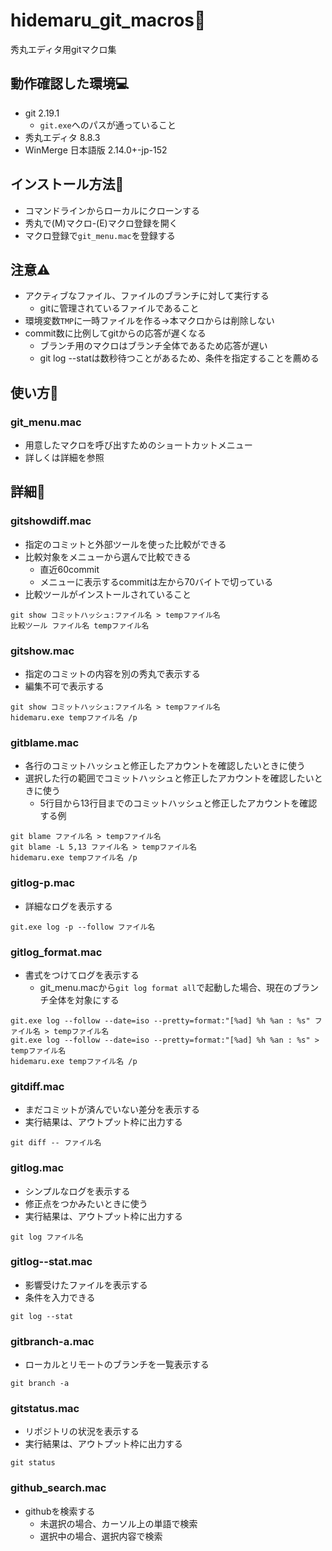 # hidemaru_git_macros🌈
秀丸エディタ用gitマクロ集

## 動作確認した環境💻
* git 2.19.1
  * `git.exe`へのパスが通っていること
* 秀丸エディタ 8.8.3
* WinMerge 日本語版 2.14.0+-jp-152

## インストール方法🔧
* コマンドラインからローカルにクローンする
* 秀丸で(M)マクロ-(E)マクロ登録を開く
* マクロ登録で`git_menu.mac`を登録する

## 注意⚠
* アクティブなファイル、ファイルのブランチに対して実行する
  * gitに管理されているファイルであること
* 環境変数`TMP`に一時ファイルを作る→本マクロからは削除しない
* commit数に比例してgitからの応答が遅くなる
  * ブランチ用のマクロはブランチ全体であるため応答が遅い
  * git log --statは数秒待つことがあるため、条件を指定することを薦める

## 使い方🎉
### git_menu.mac
* 用意したマクロを呼び出すためのショートカットメニュー
* 詳しくは詳細を参照

## 詳細🎊
### gitshowdiff.mac
* 指定のコミットと外部ツールを使った比較ができる
* 比較対象をメニューから選んで比較できる
  * 直近60commit
  * メニューに表示するcommitは左から70バイトで切っている
* 比較ツールがインストールされていること
```
git show コミットハッシュ:ファイル名 > tempファイル名
比較ツール ファイル名 tempファイル名
```

### gitshow.mac
* 指定のコミットの内容を別の秀丸で表示する
 * 編集不可で表示する
```
git show コミットハッシュ:ファイル名 > tempファイル名
hidemaru.exe tempファイル名 /p
```

### gitblame.mac
* 各行のコミットハッシュと修正したアカウントを確認したいときに使う
* 選択した行の範囲でコミットハッシュと修正したアカウントを確認したいときに使う
  * 5行目から13行目までのコミットハッシュと修正したアカウントを確認する例
```
git blame ファイル名 > tempファイル名
git blame -L 5,13 ファイル名 > tempファイル名
hidemaru.exe tempファイル名 /p
```

### gitlog-p.mac
* 詳細なログを表示する
```
git.exe log -p --follow ファイル名
```

### gitlog_format.mac
* 書式をつけてログを表示する
  * git_menu.macから`git log format all`で起動した場合、現在のブランチ全体を対象にする
```
git.exe log --follow --date=iso --pretty=format:"[%ad] %h %an : %s" ファイル名 > tempファイル名
git.exe log --follow --date=iso --pretty=format:"[%ad] %h %an : %s" > tempファイル名
hidemaru.exe tempファイル名 /p
```

### gitdiff.mac
* まだコミットが済んでいない差分を表示する
* 実行結果は、アウトプット枠に出力する
```
git diff -- ファイル名
```

### gitlog.mac
* シンプルなログを表示する
* 修正点をつかみたいときに使う
* 実行結果は、アウトプット枠に出力する
```
git log ファイル名
```

### gitlog--stat.mac
* 影響受けたファイルを表示する
* 条件を入力できる
```
git log --stat
```

### gitbranch-a.mac
* ローカルとリモートのブランチを一覧表示する
```
git branch -a
```

### gitstatus.mac
* リポジトリの状況を表示する
* 実行結果は、アウトプット枠に出力する
```
git status
```

### github_search.mac
* githubを検索する
  * 未選択の場合、カーソル上の単語で検索
  * 選択中の場合、選択内容で検索
